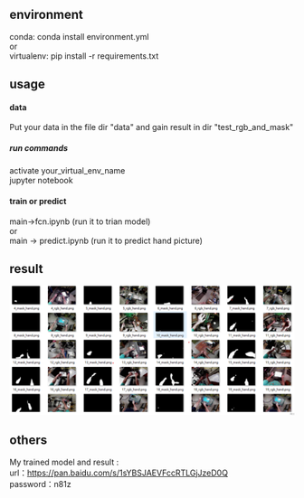 ## environment
conda: conda install environment.yml  
or  
virtualenv: pip install -r requirements.txt  

## usage

#### data 
Put your data in the file dir "data" and gain result in dir "test_rgb_and_mask"  

##### run commands
activate your_virtual_env_name  
jupyter notebook
#### train or predict
main->fcn.ipynb (run it to trian model)  
or  
main -> predict.ipynb (run it to predict hand picture)  


## result

![Image](https://github.com/WhaleFalles/hand_segmentaition/blob/master/main/2019-12-20%20175224.png)
## others

My trained model and result :  
url：https://pan.baidu.com/s/1sYBSJAEVFccRTLGjJzeD0Q   
password：n81z   


```python

```
